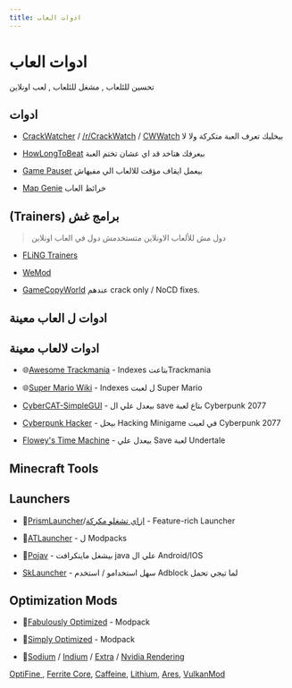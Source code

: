 ```yaml
---
title: ادوات العاب
---
```


# ادوات العاب
تحسين للئلعاب , مشغل للئلعاب , لعب اونلاين

## ادوات
* [CrackWatcher](https://crackwatcher.com/) / [/r/CrackWatch](https://www.reddit.com/r/CrackWatch/) / [CWWatch](https://cwwatch.net/) بيخليك تعرف العبة متكركة ولا لا

* [HowLongToBeat](https://howlongtobeat.com/) بيعرفك هتاخد قد اي عشان تختم العبة

* [Game Pauser](https://madebyjase.com/game-pauser/) بيعمل ايقاف مؤقت للالعاب الي مفيهاش

* [Map Genie](https://mapgenie.io/) خرائط العاب

## (Trainers) برامج غش 
> دول مش للألعاب الاونلاين متستخدمش دول في العاب اونلاين 

* [FLiNG Trainers](https://flingtrainer.com/)
 
* [WeMod](https://www.wemod.com/)
 
* [GameCopyWorld](https://gamecopyworld.com/games/index.php) عندهم crack only / NoCD fixes.

## ادوات ل العاب معينة

## ادوات لالعاب معينة

* 🌐[Awesome Trackmania](https://github.com/EvoEsports/awesome-trackmania) - Indexes بتاعتTrackmania

* 🌐[Super Mario Wiki](https://www.mariowiki.com/) - Indexes ل لعبت Super Mario 

* [CyberCAT-SimpleGUI](https://github.com/Deweh/CyberCAT-SimpleGUI) - بيعدل علي ال save بتاع لعبة Cyberpunk 2077 

* [Cyberpunk Hacker](https://cyberpunk-hacker.com/) - بيحل Hacking Minigame في لعبت Cyberpunk 2077

* [Flowey's Time Machine](https://crumblingstatue.github.io/FloweysTimeMachine/) - بيعدل علي Save لعبة Undertale 

## Minecraft Tools 

## Launchers

* 🌟[PrismLauncher](https://prismlauncher.org/)/[ازاي تشغلو مكركة](https://rentry.co/Prism4Free) - Feature-rich Launcher 

* 🌟[ATLauncher](https://atlauncher.com/) - ل Modpacks

* 🌟[Pojav](https://pojavlauncherteam.github.io/) - بيشغل ماينكرافت java علي ال Android/IOS

* [SkLauncher](https://skmedix.pl/) - سهل استخدامو / استخدم Adblock لما تيجي تحمل 

## Optimization Mods 

* 🌟[Fabulously Optimized](https://download.fo/) - Modpack

* 🌟[Simply Optimized](https://modrinth.com/modpack/sop) - Modpack

* 🌟[Sodium](https://modrinth.com/mod/sodium) / [Indium](https://github.com/comp500/Indium/) / [Extra](https://modrinth.com/mod/sodium-extra) / [Nvidia Rendering](https://github.com/MCRcortex/nvidium)

[OptiFine ](https://optifine.net/), [Ferrite Core](https://modrinth.com/mod/ferrite-core), [Caffeine](https://github.com/CaffeineMC), [Lithium](https://modrinth.com/mod/lithium), [Ares](https://www.aresclient.com/), [VulkanMod](https://github.com/xCollateral/VulkanMod)